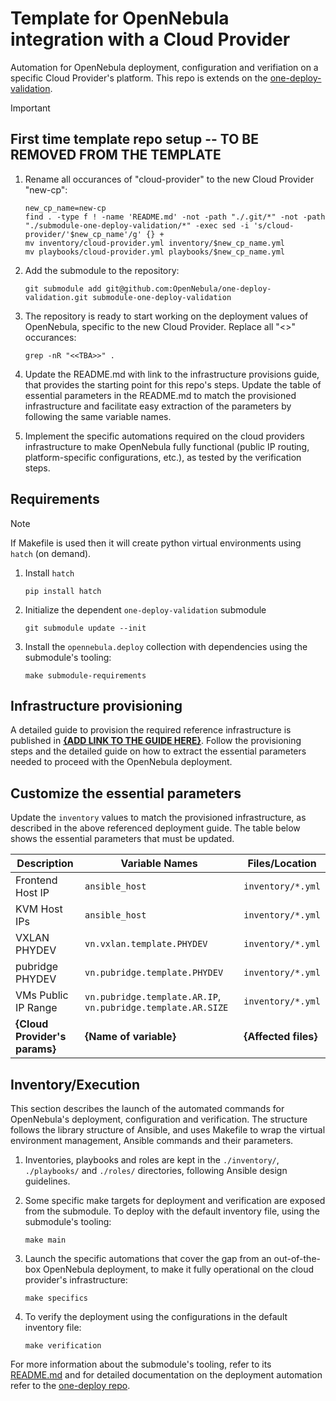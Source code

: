 # Template for OpenNebula integration with a Cloud Provider

Automation for OpenNebula deployment, configuration and verifiation on a specific Cloud Provider's platform. This repo is extends on the [one-deploy-validation](https://github.com/OpenNebula/one-deploy-validation).

> [!IMPORTANT]
>  
> ## First time template repo setup -- TO BE REMOVED FROM THE TEMPLATE
> 
> 1. Rename all occurances of "cloud-provider" to the new Cloud Provider "new-cp":
> 
>    ```shell
>    new_cp_name=new-cp
>    find . -type f ! -name 'README.md' -not -path "./.git/*" -not -path "./submodule-one-deploy-validation/*" -exec sed -i 's/cloud-provider/'$new_cp_name'/g' {} +
>    mv inventory/cloud-provider.yml inventory/$new_cp_name.yml
>    mv playbooks/cloud-provider.yml playbooks/$new_cp_name.yml
>    ```
> 
> 1. Add the submodule to the repository:
> 
>    ```shell
>    git submodule add git@github.com:OpenNebula/one-deploy-validation.git submodule-one-deploy-validation
>    ```
> 
> 1. The repository is ready to start working on the deployment values of OpenNebula, specific to the new Cloud Provider. Replace all "<<TBA>>" occurances:
> 
>    ```shell
>    grep -nR "<<TBA>>" .
>    ```
>
> 1. Update the README.md with link to the infrastructure provisions guide, that provides the starting point for this repo's steps. Update the table of essential parameters in the README.md to match the provisioned infrastructure and facilitate easy extraction of the parameters by following the same variable names.
> 
> 1. Implement the specific automations required on the cloud providers infrastructure to make OpenNebula fully functional (public IP routing, platform-specific configurations, etc.), as tested by the verification steps.
> 
> 

## Requirements

> [!NOTE]
> If Makefile is used then it will create python virtual environments using `hatch` (on demand).

1. Install `hatch`

   ```shell
   pip install hatch
   ```

1. Initialize the dependent `one-deploy-validation` submodule

   ```shell
   git submodule update --init
   ```

1. Install the `opennebula.deploy` collection with dependencies using the submodule's tooling:

   ```shell
   make submodule-requirements
   ```

## Infrastructure provisioning

A detailed guide to provision the required reference infrastructure is published in **[{ADD LINK TO THE GUIDE HERE}]()**.
Follow the provisioning steps and the detailed guide on how to extract the essential parameters needed to proceed with the OpenNebula deployment.

## Customize the essential parameters

Update the `inventory` values to match the provisioned infrastructure, as described in the above referenced deployment guide. The table below shows the essential parameters that must be updated.

| Description                                 | Variable Names                      | Files/Location                                      |
|---------------------------------------------|-------------------------------------|-----------------------------------------------------|
| Frontend Host IP                            | `ansible_host`                      | `inventory/*.yml`    | 
| KVM Host IPs                            | `ansible_host`                      | `inventory/*.yml`     | 
| VXLAN PHYDEV                                 | `vn.vxlan.template.PHYDEV`          | `inventory/*.yml`                               | 
| pubridge PHYDEV                              | `vn.pubridge.template.PHYDEV`       | `inventory/*.yml`                               | 
| VMs Public IP Range                        | `vn.pubridge.template.AR.IP`, `vn.pubridge.template.AR.SIZE` | `inventory/*.yml`           | 
|  **{Cloud Provider's params}** |  **{Name of variable}** |  **{Affected files}** |.

## Inventory/Execution

This section describes the launch of the automated commands for OpenNebula's deployment, configuration and verification. The structure follows the library structure of Ansible, and uses Makefile to wrap the virtual environment management, Ansible commands and their parameters.

1. Inventories, playbooks and roles are kept in the `./inventory/`, `./playbooks/` and `./roles/` directories, following Ansible design guidelines.

1. Some specific make targets for deployment and verification are exposed from the submodule. To deploy with the default inventory file, using the submodule's tooling:

   ```shell
   make main
   ```

1. Launch the specific automations that cover the gap from an out-of-the-box OpenNebula deployment, to make it fully operational on the cloud provider's infrastructure:

   ```shell
   make specifics
   ```

1. To verify the deployment using the configurations in the default inventory file:

   ```shell
   make verification
   ```

For more information about the submodule's tooling, refer to its [README.md](https://github.com/OpenNebula/one-deploy-validation/blob/master/README.md) and for detailed documentation on the deployment automation refer to the [one-deploy repo](https://github.com/OpenNebula/one-deploy).


